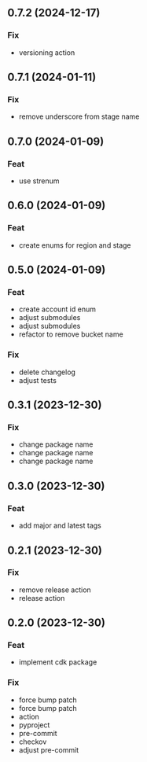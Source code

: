 ## 0.7.2 (2024-12-17)

### Fix

- versioning action

## 0.7.1 (2024-01-11)

### Fix

- remove underscore from stage name

## 0.7.0 (2024-01-09)

### Feat

- use strenum

## 0.6.0 (2024-01-09)

### Feat

- create enums for region and stage

## 0.5.0 (2024-01-09)

### Feat

- create account id enum
- adjust submodules
- adjust submodules
- refactor to remove bucket name

### Fix

- delete changelog
- adjust tests

## 0.3.1 (2023-12-30)

### Fix

- change package name
- change package name
- change package name

## 0.3.0 (2023-12-30)

### Feat

- add major and latest tags

## 0.2.1 (2023-12-30)

### Fix

- remove release action
- release action

## 0.2.0 (2023-12-30)

### Feat

- implement cdk package

### Fix

- force bump patch
- force bump patch
- action
- pyproject
- pre-commit
- checkov
- adjust pre-commit
